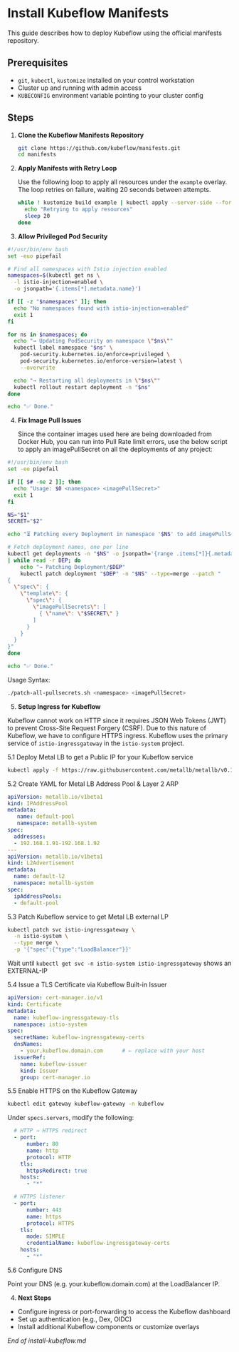 # Install Kubeflow Manifests

This guide describes how to deploy Kubeflow using the official manifests repository.

## Prerequisites

* `git`, `kubectl`, `kustomize` installed on your control workstation
* Cluster up and running with admin access
* `KUBECONFIG` environment variable pointing to your cluster config

## Steps

1. **Clone the Kubeflow Manifests Repository**

   ```bash
   git clone https://github.com/kubeflow/manifests.git
   cd manifests
   ```

2. **Apply Manifests with Retry Loop**

   Use the following loop to apply all resources under the `example` overlay. The loop retries on failure, waiting 20 seconds between attempts.

   ```bash
   while ! kustomize build example | kubectl apply --server-side --force-conflicts -f -; do
     echo "Retrying to apply resources"
     sleep 20
   done
   ```

3. **Allow Privileged Pod Security**

```bash
#!/usr/bin/env bash
set -euo pipefail

# Find all namespaces with Istio injection enabled
namespaces=$(kubectl get ns \
  -l istio-injection=enabled \
  -o jsonpath='{.items[*].metadata.name}')

if [[ -z "$namespaces" ]]; then
  echo "No namespaces found with istio-injection=enabled"
  exit 1
fi

for ns in $namespaces; do
  echo "→ Updating PodSecurity on namespace \"$ns\""
  kubectl label namespace "$ns" \
    pod-security.kubernetes.io/enforce=privileged \
    pod-security.kubernetes.io/enforce-version=latest \
    --overwrite

  echo "→ Restarting all deployments in \"$ns\""
  kubectl rollout restart deployment -n "$ns" 
done

echo "✅ Done."
```

4. **Fix Image Pull Issues**

   Since the container images used here are being downloaded from Docker Hub, you can run into Pull Rate limit errors, use the below script to apply an imagePullSecret on all the deployments of any project:

```bash
#!/usr/bin/env bash
set -eo pipefail

if [[ $# -ne 2 ]]; then
  echo "Usage: $0 <namespace> <imagePullSecret>"
  exit 1
fi

NS="$1"
SECRET="$2"

echo "⏳ Patching every Deployment in namespace '$NS' to add imagePullSecret '$SECRET'..."

# Fetch deployment names, one per line
kubectl get deployments -n "$NS" -o jsonpath='{range .items[*]}{.metadata.name}{"\n"}{end}' \
| while read -r DEP; do
    echo "→ Patching Deployment/$DEP"
    kubectl patch deployment "$DEP" -n "$NS" --type=merge --patch "
{
  \"spec\": {
    \"template\": {
      \"spec\": {
        \"imagePullSecrets\": [
          { \"name\": \"$SECRET\" }
        ]
      }
    }
  }
}"
done

echo "✅ Done."
```

Usage Syntax:

```bash
./patch-all-pullsecrets.sh <namespace> <imagePullSecret>
```

5. **Setup Ingress for Kubeflow**

Kubeflow cannot work on HTTP since it requires JSON Web Tokens (JWT) to prevent Cross-Site Request Forgery (CSRF). Due to this nature of Kubeflow, we have to configure HTTPS ingress. Kubeflow uses the primary service of `istio-ingressgateway` in the `istio-system` project.

5.1 Deploy Metal LB to get a Public IP for your Kubeflow service

   ```bash
   kubectl apply -f https://raw.githubusercontent.com/metallb/metallb/v0.13.11/config/manifests/metallb-native.yaml
   ```

5.2 Create YAML for Metal LB Address Pool & Layer 2 ARP 

   ```yaml
   apiVersion: metallb.io/v1beta1
   kind: IPAddressPool
   metadata:
      name: default-pool
      namespace: metallb-system
   spec:
     addresses:
     - 192.168.1.91-192.168.1.92
   ---
   apiVersion: metallb.io/v1beta1
   kind: L2Advertisement
   metadata:
     name: default-l2
     namespace: metallb-system
   spec:
     ipAddressPools:
     - default-pool
   ```

5.3 Patch Kubeflow service to get Metal LB external LP

   ```bash
   kubectl patch svc istio-ingressgateway \
     -n istio-system \
     --type merge \
     -p '{"spec":{"type":"LoadBalancer"}}'
   ```
Wait until `kubectl get svc -n istio-system istio-ingressgateway` shows an EXTERNAL-IP

5.4 Issue a TLS Certificate via Kubeflow Built-in Issuer

   ```yaml
   apiVersion: cert-manager.io/v1
   kind: Certificate
   metadata:
     name: kubeflow-ingressgateway-tls
     namespace: istio-system
   spec:
     secretName: kubeflow-ingressgateway-certs
     dnsNames:
       - your.kubeflow.domain.com      # ← replace with your host
     issuerRef:
       name: kubeflow-issuer
       kind: Issuer
       group: cert-manager.io

   ```

5.5 Enable HTTPS on the Kubeflow Gateway

   ```bash
   kubectl edit gateway kubeflow-gateway -n kubeflow
   ```
   Under `specs.servers`, modify the following:
   ```yaml
     # HTTP → HTTPS redirect
     - port:
         number: 80
         name: http
         protocol: HTTP
       tls:
         httpsRedirect: true
       hosts:
         - "*"
   
     # HTTPS listener
     - port:
         number: 443
         name: https
         protocol: HTTPS
       tls:
         mode: SIMPLE
         credentialName: kubeflow-ingressgateway-certs
       hosts:
         - "*"
   ```

5.6 Configure DNS   

Point your DNS (e.g. your.kubeflow.domain.com) at the LoadBalancer IP.

4. **Next Steps**

* Configure ingress or port-forwarding to access the Kubeflow dashboard
* Set up authentication (e.g., Dex, OIDC)
* Install additional Kubeflow components or customize overlays

*End of install-kubeflow\.md*
